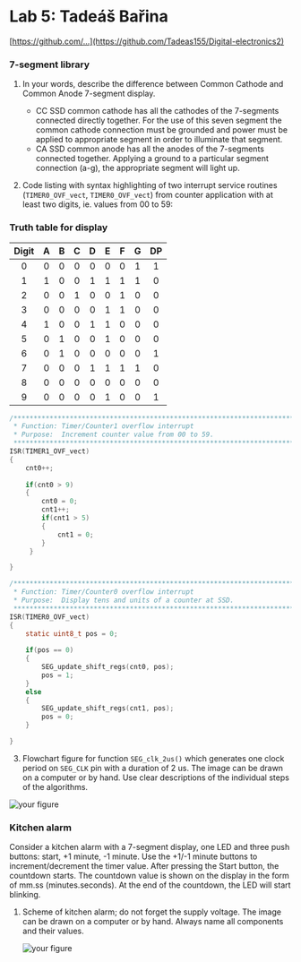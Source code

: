 # Lab 5: Tadeáš Bařina


   [https://github.com/...](https://github.com/Tadeas155/Digital-electronics2)


### 7-segment library

1. In your words, describe the difference between Common Cathode and Common Anode 7-segment display.
   * CC SSD common cathode has all the cathodes of the 7-segments connected directly together. For the use of this seven segment the common cathode connection must be grounded and power must be applied to appropriate segment in order to illuminate that segment.
   * CA SSD common anode has all the anodes of the 7-segments connected together. Applying a ground to a particular segment connection (a-g), the appropriate segment will light up.

2. Code listing with syntax highlighting of two interrupt service routines (`TIMER0_OVF_vect`, `TIMER0_OVF_vect`) from counter application with at least two digits, ie. values from 00 to 59:

### Truth table for display

   | **Digit** | **A** | **B** | **C** | **D** | **E** | **F** | **G** | **DP** |
   | :-: | :-: | :-: | :-: | :-: | :-: | :-: | :-: | :-: |
   | 0 | 0 | 0 | 0 | 0 | 0 | 0 | 1 | 1 |
   | 1 | 1 | 0 | 0 | 1 | 1 | 1 | 1 | 0 |
   | 2 | 0 | 0 | 1 | 0 | 0 | 1 | 0 | 0 |
   | 3 | 0 | 0 | 0 | 0 | 1 | 1 | 0 | 0 |
   | 4 | 1 | 0 | 0 | 1 | 1 | 0 | 0 | 0 |
   | 5 | 0 | 1 | 0 | 0 | 1 | 0 | 0 | 0 |
   | 6 | 0 | 1 | 0 | 0 | 0 | 0 | 0 | 1 |
   | 7 | 0 | 0 | 0 | 1 | 1 | 1 | 1 | 0 |
   | 8 | 0 | 0 | 0 | 0 | 0 | 0 | 0 | 0 |
   | 9 | 0 | 0 | 0 | 0 | 1 | 0 | 0 | 1 |


```c
/**********************************************************************
 * Function: Timer/Counter1 overflow interrupt
 * Purpose:  Increment counter value from 00 to 59.
 **********************************************************************/
ISR(TIMER1_OVF_vect)
{
	cnt0++;
	
	if(cnt0 > 9)
	{
		cnt0 = 0;
		cnt1++;
		if(cnt1 > 5)
		{
			cnt1 = 0;
		}
	 }

}
```

```c
/**********************************************************************
 * Function: Timer/Counter0 overflow interrupt
 * Purpose:  Display tens and units of a counter at SSD.
 **********************************************************************/
ISR(TIMER0_OVF_vect)
{
    static uint8_t pos = 0;
	
    if(pos == 0)
	{
        SEG_update_shift_regs(cnt0, pos);
        pos = 1;
    }
    else
	{
        SEG_update_shift_regs(cnt1, pos);
        pos = 0;
    }

}
```

3. Flowchart figure for function `SEG_clk_2us()` which generates one clock period on `SEG_CLK` pin with a duration of 2&nbsp;us. The image can be drawn on a computer or by hand. Use clear descriptions of the individual steps of the algorithms.

![your figure]()

### Kitchen alarm

Consider a kitchen alarm with a 7-segment display, one LED and three push buttons: start, +1 minute, -1 minute. Use the +1/-1 minute buttons to increment/decrement the timer value. After pressing the Start button, the countdown starts. The countdown value is shown on the display in the form of mm.ss (minutes.seconds). At the end of the countdown, the LED will start blinking.

1. Scheme of kitchen alarm; do not forget the supply voltage. The image can be drawn on a computer or by hand. Always name all components and their values.

   ![your figure]()
